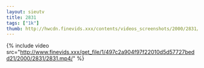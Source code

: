 ```yaml
--- 
layout: sieutv
title: 2831
tags: ["1k"]
thumb: http://hwcdn.finevids.xxx/contents/videos_screenshots/2000/2831/preview.mp4.jpg
---
```

{% include video src="http://www.finevids.xxx/get_file/1/497c2a904f97f22010d5d57727bedd21/2000/2831/2831.mp4/" %} 
